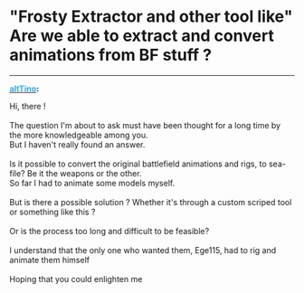 # "Frosty Extractor and other tool like" Are we able to extract and convert animations from BF stuff ?


---
<strong><span style="text-decoration: underline"><span style="color:#34a7f9;">altTino</span></span>:</strong>

<p>Hi, there !<br /><br />The question I&#39;m about to ask must have been thought for a long time by the more knowledgeable among you.<br />But I haven&#39;t really found an answer.<br /><br />Is it possible to convert the original battlefield animations and rigs, to sea-file? Be it the weapons or the other.<br />So far I had to animate some models myself.<br /><br />But is there a possible solution ? Whether it&#39;s through a custom scriped tool or something like this ?<br /><br />Or is the process too long and difficult to be feasible?<br /><br />I understand that the only one who wanted them, Ege115, had to rig and animate them himself<br /><br />Hoping that you could enlighten me</p>
